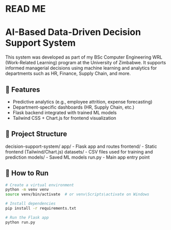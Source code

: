 # READ ME
# AI-Based Data-Driven Decision Support System

This system was developed as part of my BSc Computer Engineering WRL (Work-Related Learning) program at the University of Zimbabwe. It supports informed managerial decisions using machine learning and analytics for departments such as HR, Finance, Supply Chain, and more.

## 🔧 Features

- Predictive analytics (e.g., employee attrition, expense forecasting)
- Department-specific dashboards (HR, Supply Chain, etc.)
- Flask backend integrated with trained ML models
- Tailwind CSS + Chart.js for frontend visualization

## 📁 Project Structure

decision-support-system/
app/ - Flask app and routes
frontend/ - Static frontend (Tailwind/Chart.js)
datasets/ - CSV files used for training and prediction
models/ - Saved ML models
run.py - Main app entry point


## 🚀 How to Run

```bash
# Create a virtual environment
python -m venv venv
source venv/bin/activate  # or venv\Scripts\activate on Windows

# Install dependencies
pip install -r requirements.txt

# Run the Flask app
python run.py
